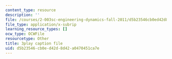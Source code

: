 ```yaml
---
content_type: resource
description: ''
file: /courses/2-003sc-engineering-dynamics-fall-2011/d5b23546cb0ed42d8d42a0470451ca7e_zNCBDrnT05E.srt
file_type: application/x-subrip
learning_resource_types: []
ocw_type: OCWFile
resourcetype: Other
title: 3play caption file
uid: d5b23546-cb0e-d42d-8d42-a0470451ca7e
---
```

